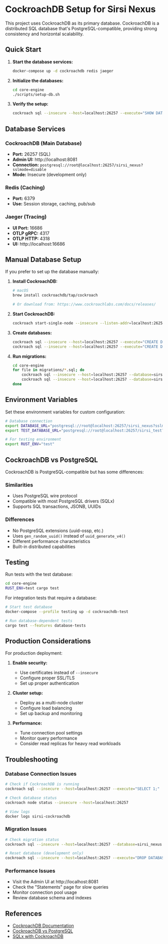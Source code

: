 # CockroachDB Setup for Sirsi Nexus

This project uses CockroachDB as its primary database. CockroachDB is a distributed SQL database that's PostgreSQL-compatible, providing strong consistency and horizontal scalability.

## Quick Start

1. **Start the database services:**
   ```bash
   docker-compose up -d cockroachdb redis jaeger
   ```

2. **Initialize the databases:**
   ```bash
   cd core-engine
   ./scripts/setup-db.sh
   ```

3. **Verify the setup:**
   ```bash
   cockroach sql --insecure --host=localhost:26257 --execute="SHOW DATABASES;"
   ```

## Database Services

### CockroachDB (Main Database)
- **Port:** 26257 (SQL)
- **Admin UI:** http://localhost:8081
- **Connection:** `postgresql://root@localhost:26257/sirsi_nexus?sslmode=disable`
- **Mode:** Insecure (development only)

### Redis (Caching)
- **Port:** 6379
- **Use:** Session storage, caching, pub/sub

### Jaeger (Tracing)
- **UI Port:** 16686
- **OTLP gRPC:** 4317
- **OTLP HTTP:** 4318
- **UI:** http://localhost:16686

## Manual Database Setup

If you prefer to set up the database manually:

1. **Install CockroachDB:**
   ```bash
   # macOS
   brew install cockroachdb/tap/cockroach
   
   # Or download from: https://www.cockroachlabs.com/docs/releases/
   ```

2. **Start CockroachDB:**
   ```bash
   cockroach start-single-node --insecure --listen-addr=localhost:26257 --http-addr=localhost:8081
   ```

3. **Create databases:**
   ```bash
   cockroach sql --insecure --host=localhost:26257 --execute="CREATE DATABASE sirsi_nexus;"
   cockroach sql --insecure --host=localhost:26257 --execute="CREATE DATABASE sirsi_test;"
   ```

4. **Run migrations:**
   ```bash
   cd core-engine
   for file in migrations/*.sql; do
       cockroach sql --insecure --host=localhost:26257 --database=sirsi_nexus < "$file"
       cockroach sql --insecure --host=localhost:26257 --database=sirsi_test < "$file"
   done
   ```

## Environment Variables

Set these environment variables for custom configuration:

```bash
# Database connection
export DATABASE_URL="postgresql://root@localhost:26257/sirsi_nexus?sslmode=disable"
export TEST_DATABASE_URL="postgresql://root@localhost:26257/sirsi_test?sslmode=disable"

# For testing environment
export RUST_ENV="test"
```

## CockroachDB vs PostgreSQL

CockroachDB is PostgreSQL-compatible but has some differences:

### Similarities
- Uses PostgreSQL wire protocol
- Compatible with most PostgreSQL drivers (SQLx)
- Supports SQL transactions, JSONB, UUIDs

### Differences
- No PostgreSQL extensions (uuid-ossp, etc.)
- Uses `gen_random_uuid()` instead of `uuid_generate_v4()`
- Different performance characteristics
- Built-in distributed capabilities

## Testing

Run tests with the test database:

```bash
cd core-engine
RUST_ENV=test cargo test
```

For integration tests that require a database:

```bash
# Start test database
docker-compose --profile testing up -d cockroachdb-test

# Run database-dependent tests
cargo test --features database-tests
```

## Production Considerations

For production deployment:

1. **Enable security:**
   - Use certificates instead of `--insecure`
   - Configure proper SSL/TLS
   - Set up proper authentication

2. **Cluster setup:**
   - Deploy as a multi-node cluster
   - Configure load balancing
   - Set up backup and monitoring

3. **Performance:**
   - Tune connection pool settings
   - Monitor query performance
   - Consider read replicas for heavy read workloads

## Troubleshooting

### Database Connection Issues
```bash
# Check if CockroachDB is running
cockroach sql --insecure --host=localhost:26257 --execute="SELECT 1;"

# Check database status
cockroach node status --insecure --host=localhost:26257

# View logs
docker logs sirsi-cockroachdb
```

### Migration Issues
```bash
# Check migration status
cockroach sql --insecure --host=localhost:26257 --database=sirsi_nexus --execute="SHOW TABLES;"

# Reset database (development only)
cockroach sql --insecure --host=localhost:26257 --execute="DROP DATABASE IF EXISTS sirsi_nexus CASCADE; CREATE DATABASE sirsi_nexus;"
```

### Performance Issues
- Visit the Admin UI at http://localhost:8081
- Check the "Statements" page for slow queries
- Monitor connection pool usage
- Review database schema and indexes

## References

- [CockroachDB Documentation](https://www.cockroachlabs.com/docs/)
- [CockroachDB vs PostgreSQL](https://www.cockroachlabs.com/docs/stable/postgresql-compatibility.html)
- [SQLx with CockroachDB](https://docs.rs/sqlx/latest/sqlx/)
